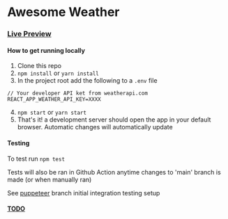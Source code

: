 # Awesome Weather

### [Live Preview]()

#### How to get running locally
1. Clone this repo
2. `npm install` or `yarn install`
2. In the project root add the following to a `.env` file
```
// Your developer API ket from weatherapi.com
REACT_APP_WEATHER_API_KEY=XXXX
```
4. `npm start` or `yarn start`
5. That's it! a development server should open the app in your default browser. Automatic changes will automatically update

#### Testing

To test run `npm test`

Tests will also be ran in Github Action anytime changes to 'main' branch is made (or when manually ran)

See [puppeteer](https://github.com/brannonjames/weather/tree/puppeteer) branch initial integration testing setup 


#### [TODO](https://github.com/brannonjames/weather/projects/1)


